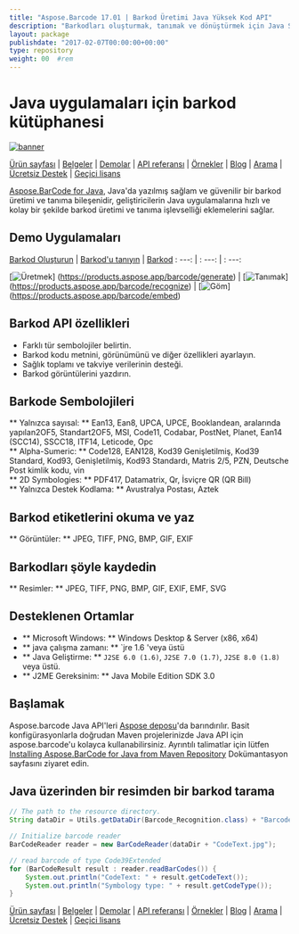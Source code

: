 ```yaml
---
title: "Aspose.Barcode 17.01 | Barkod Üretimi Java Yüksek Kod API" 
description: "Barkodları oluşturmak, tanımak ve dönüştürmek için Java Sınıf Kütüphanesi. Sayısal, alfa-sayısal ve 2D barkod sembolojilerini destekler. Java uygulamanızdaki barkodları özelleştirin." 
layout: package
publishdate: "2017-02-07T00:00:00+00:00"
type: repository
weight: 00	#rem
---
```


# Java uygulamaları için barkod kütüphanesi
[![banner](../aspose_barcode-for-java-banner.png)](./)

[Ürün sayfası](https://products.aspose.com/barcode/java) | [Belgeler](https://docs.aspose.com/barcode/java/) | [Demolar](https://products.aspose.app/barcode/family) | [API referansı](https://apireference.aspose.com/barcode/java) | [Örnekler](https://github.com/aspose-barcode/Aspose.BarCode-for-Java) | [Blog](https://blog.aspose.com/category/barcode/) | [Arama](https://search.aspose.com/) | [Ücretsiz Destek](https://forum.aspose.com/c/barcode) | [Geçici lisans](https://purchase.aspose.com/temporary-license)

[Aspose.BarCode for Java](https://products.aspose.com/barcode/java), Java'da yazılmış sağlam ve güvenilir bir barkod üretimi ve tanıma bileşenidir, geliştiricilerin Java uygulamalarına hızlı ve kolay bir şekilde barkod üretimi ve tanıma işlevselliği eklemelerini sağlar.

## Demo Uygulamaları

[Barkod Oluşturun](https://products.aspose.app/barcode/generate) | [Barkod'u tanıyın](https://products.aspose.app/barcode/recognize) | [Barkod](https://products.aspose.app/barcode/embed)
: ---: | : ---: | : ---:

[![Üretmek](https://products.aspose.app/barcode/generate/img/aspose_generate-app-48.png)] (https://products.aspose.app/barcode/generate) | [![Tanımak](https://products.aspose.app/barcode/recognize/img/aspose_recognize-app-48.png)] (https://products.aspose.app/barcode/recognize) | [![Göm](https://products.aspose.app/barcode/embed/img/aspose_embed-app-48.png)] (https://products.aspose.app/barcode/embed)

## Barkod API özellikleri
- Farklı tür sembolojiler belirtin.
- Barkod kodu metnini, görünümünü ve diğer özellikleri ayarlayın.
- Sağlık toplamı ve takviye verilerinin desteği.
- Barkod görüntülerini yazdırın.

## Barkode Sembolojileri
** Yalnızca sayısal: ** Ean13, Ean8, UPCA, UPCE, Booklandean, aralarında yapılan2OF5, Standart2OF5, MSI, Code11, Codabar, PostNet, Planet, Ean14 (SCC14), SSCC18, ITF14, Leticode, Opc \
** Alpha-Sumeric: ** Code128, EAN128, Kod39 Genişletilmiş, Kod39 Standard, Kod93, Genişletilmiş, Kod93 Standardı, Matris 2/5, PZN, Deutsche Post kimlik kodu, vin \
** 2D Symbologies: ** PDF417, Datamatrix, Qr, İsviçre QR (QR Bill) \
** Yalnızca Destek Kodlama: ** Avustralya Postası, Aztek

## Barkod etiketlerini okuma ve yaz
** Görüntüler: ** JPEG, TIFF, PNG, BMP, GIF, EXIF

## Barkodları şöyle kaydedin
** Resimler: ** JPEG, TIFF, PNG, BMP, GIF, EXIF, EMF, SVG

## Desteklenen Ortamlar
- ** Microsoft Windows: ** Windows Desktop & Server (x86, x64)
- ** java çalışma zamanı: ** `jre 1.6 'veya üstü
- ** Java Geliştirme: ** `J2SE 6.0 (1.6)`, `J2SE 7.0 (1.7)`, `J2SE 8.0 (1.8)` veya üstü.
- ** J2ME Gereksinim: ** Java Mobile Edition SDK 3.0

## Başlamak

Aspose.barcode Java API'leri [Aspose deposu](https://repository.aspose.com/barcode/)'da barındırılır. Basit konfigürasyonlarla doğrudan Maven projelerinizde Java API için aspose.barcode'u kolayca kullanabilirsiniz. Ayrıntılı talimatlar için lütfen [Installing Aspose.BarCode for Java from Maven Repository](https://docs.aspose.com/barcode/java/installation/) Dokümantasyon sayfasını ziyaret edin.

## Java üzerinden bir resimden bir barkod tarama

```java
// The path to the resource directory.
String dataDir = Utils.getDataDir(Barcode_Recognition.class) + "BarcodeReader/basic_features/";

// Initialize barcode reader
BarCodeReader reader = new BarCodeReader(dataDir + "CodeText.jpg");

// read barcode of type Code39Extended
for (BarCodeResult result : reader.readBarCodes()) {
    System.out.println("CodeText: " + result.getCodeText());
    System.out.println("Symbology type: " + result.getCodeType());
}
```

[Ürün sayfası](https://products.aspose.com/barcode/java) | [Belgeler](https://docs.aspose.com/barcode/java/) | [Demolar](https://products.aspose.app/barcode/family) | [API referansı](https://apireference.aspose.com/barcode/java) | [Örnekler](https://github.com/aspose-barcode/Aspose.BarCode-for-Java) | [Blog](https://blog.aspose.com/category/barcode/) | [Arama](https://search.aspose.com/) | [Ücretsiz Destek](https://forum.aspose.com/c/barcode) | [Geçici lisans](https://purchase.aspose.com/temporary-license)
